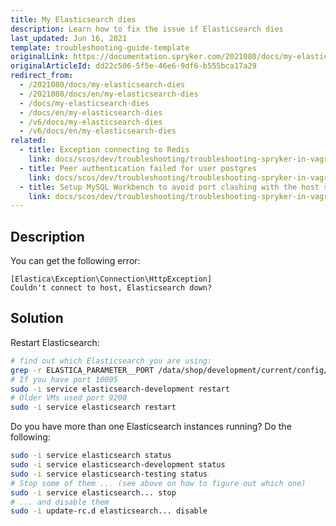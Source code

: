 ```yaml
---
title: My Elasticsearch dies
description: Learn how to fix the issue if Elasticsearch dies
last_updated: Jun 16, 2021
template: troubleshooting-guide-template
originalLink: https://documentation.spryker.com/2021080/docs/my-elasticsearch-dies
originalArticleId: dd22c506-5f5e-46e6-9df6-b555bca17a29
redirect_from:
  - /2021080/docs/my-elasticsearch-dies
  - /2021080/docs/en/my-elasticsearch-dies
  - /docs/my-elasticsearch-dies
  - /docs/en/my-elasticsearch-dies
  - /v6/docs/my-elasticsearch-dies
  - /v6/docs/en/my-elasticsearch-dies
related:
  - title: Exception connecting to Redis
    link: docs/scos/dev/troubleshooting/troubleshooting-spryker-in-vagrant-issues/databases-and-services-issues/exception-connecting-to-redis.html
  - title: Peer authentication failed for user postgres
    link: docs/scos/dev/troubleshooting/troubleshooting-spryker-in-vagrant-issues/databases-and-services-issues/peer-authentication-failed-for-user-postgres.html
  - title: Setup MySQL Workbench to avoid port clashing with the host system
    link: docs/scos/dev/troubleshooting/troubleshooting-spryker-in-vagrant-issues/databases-and-services-issues/setup-mysql-workbench-to-avoid-port-clashing-with-the-host-system.html
---
```


## Description

You can get the following error:

```
[Elastica\Exception\Connection\HttpException]
Couldn't connect to host, Elasticsearch down?
```

## Solution

Restart Elasticsearch:

```bash
# find out which Elasticsearch you are using:
grep -r ELASTICA_PARAMETER__PORT /data/shop/development/current/config/Shared
# If you have port 10005
sudo -i service elasticsearch-development restart
# Older VMs used port 9200
sudo -i service elasticsearch restart
```

Do you have more than one Elasticsearch instances running? Do the following:

```bash
sudo -i service elasticsearch status
sudo -i service elasticsearch-development status
sudo -i service elasticsearch-testing status
# Stop some of them ... (see above on how to figure out which one)
sudo -i service elasticsearch... stop
# ... and disable them
sudo -i update-rc.d elasticsearch... disable
```
